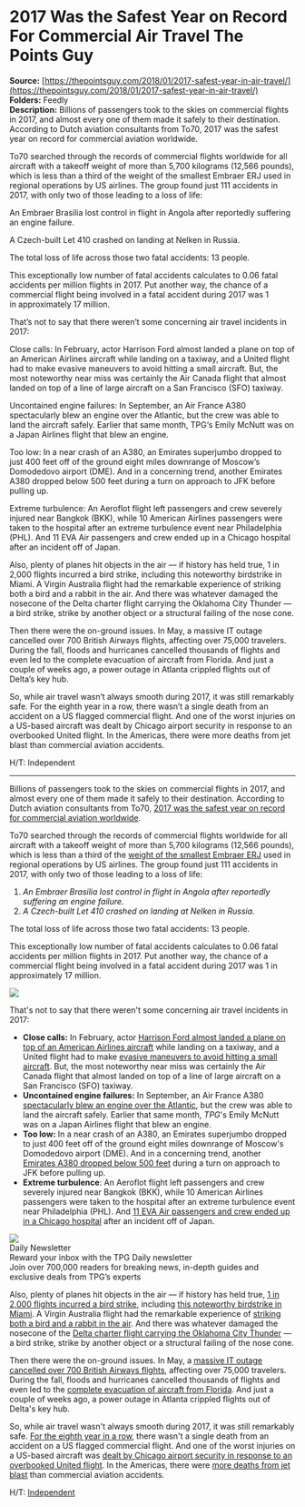 # 2017 Was the Safest Year on Record For Commercial Air Travel The Points Guy

**Source:** [https://thepointsguy.com/2018/01/2017-safest-year-in-air-travel/](https://thepointsguy.com/2018/01/2017-safest-year-in-air-travel/)  
**Folders:** Feedly  
**Description:** Billions of passengers took to the skies on commercial flights in 2017, and almost every one of them made it safely to their destination. According to Dutch aviation consultants from To70, 2017 was the safest year on record for commercial aviation worldwide.

To70 searched through the records of commercial flights worldwide for all aircraft with a takeoff weight of more than 5,700 kilograms (12,566 pounds), which is less than a third of the weight of the smallest Embraer ERJ used in regional operations by US airlines. The group found just 111 accidents in 2017, with only two of those leading to a loss of life:

An Embraer Brasilia lost control in flight in Angola after reportedly suffering an engine failure.

A Czech-built Let 410 crashed on landing at Nelken in Russia.

The total loss of life across those two fatal accidents: 13 people.

This exceptionally low number of fatal accidents calculates to 0.06 fatal accidents per million flights in 2017. Put another way, the chance of a commercial flight being involved in a fatal accident during 2017 was 1 in approximately 17 million.

That’s not to say that there weren’t some concerning air travel incidents in 2017:

Close calls: In February, actor Harrison Ford almost landed a plane on top of an American Airlines aircraft while landing on a taxiway, and a United flight had to make evasive maneuvers to avoid hitting a small aircraft. But, the most noteworthy near miss was certainly the Air Canada flight that almost landed on top of a line of large aircraft on a San Francisco (SFO) taxiway.

Uncontained engine failures: In September, an Air France A380 spectacularly blew an engine over the Atlantic, but the crew was able to land the aircraft safely. Earlier that same month, TPG‘s Emily McNutt was on a Japan Airlines flight that blew an engine.

Too low: In a near crash of an A380, an Emirates superjumbo dropped to just 400 feet off of the ground eight miles downrange of Moscow’s Domodedovo airport (DME). And in a concerning trend, another Emirates A380 dropped below 500 feet during a turn on approach to JFK before pulling up.

Extreme turbulence: An Aeroflot flight left passengers and crew severely injured near Bangkok (BKK), while 10 American Airlines passengers were taken to the hospital after an extreme turbulence event near Philadelphia (PHL). And 11 EVA Air passengers and crew ended up in a Chicago hospital after an incident off of Japan.

Also, plenty of planes hit objects in the air — if history has held true, 1 in 2,000 flights incurred a bird strike, including this noteworthy birdstrike in Miami. A Virgin Australia flight had the remarkable experience of striking both a bird and a rabbit in the air. And there was whatever damaged the nosecone of the Delta charter flight carrying the Oklahoma City Thunder — a bird strike, strike by another object or a structural failing of the nose cone.

Then there were the on-ground issues. In May, a massive IT outage cancelled over 700 British Airways flights, affecting over 75,000 travelers. During the fall, floods and hurricanes cancelled thousands of flights and even led to the complete evacuation of aircraft from Florida. And just a couple of weeks ago, a power outage in Atlanta crippled flights out of Delta’s key hub.

So, while air travel wasn’t always smooth during 2017, it was still remarkably safe. For the eighth year in a row, there wasn’t a single death from an accident on a US flagged commercial flight. And one of the worst injuries on a US-based aircraft was dealt by Chicago airport security in response to an overbooked United flight. In the Americas, there were more deaths from jet blast than commercial aviation accidents.

H/T: Independent


---

<div><p>Billions of passengers took to the skies on commercial flights in 2017, and almost every one of them made it safely to their destination. According to Dutch aviation consultants from To70, <a href="http://to70.com/to70s-civil-aviation-safety-review-2017/">2017 was the safest year on record for commercial aviation worldwide</a>.</p><p>To70 searched through the records of commercial flights worldwide for all aircraft with a takeoff weight of more than 5,700 kilograms (12,566 pounds), which is less than a third of the <a href="https://en.wikipedia.org/wiki/Embraer_ERJ_family">weight of the smallest Embraer ERJ</a> used in regional operations by US airlines. The group found just 111 accidents in 2017, with only two of those leading to a loss of life:</p><ol><li><em>An Embraer Brasilia lost control in flight in Angola after reportedly suffering an engine failure.</em></li><li><em>A Czech-built Let 410 crashed on landing at Nelken in Russia.</em></li></ol><p>The total loss of life across those two fatal accidents: 13 people.</p><p>This exceptionally low number of fatal accidents calculates to 0.06 fatal accidents per million flights in 2017. Put another way, the chance of a commercial flight being involved in a fatal accident during 2017 was 1 in approximately 17 million.</p><div><div><img src="https://runway-media-production.global.ssl.fastly.net/us/originals/2018/01/2017-accident-data_chart.jpg?fit=1024%2C1024px&amp;ssl=1&amp;width=1080"></div></div><p>That's not to say that there weren't some concerning air travel incidents in 2017:</p><ul><li><strong>Close calls:</strong> In February, actor <a href="https://thepointsguy.com/2017/02/harrison-ford-incident-california/">Harrison Ford almost landed a plane on top of an American Airlines aircraft</a> while landing on a taxiway, and a United flight had to make <a href="https://thepointsguy.com/2017/09/united-737-avoids-midair-collision-ohare/">evasive maneuvers to avoid hitting a small aircraft</a>. But, the most noteworthy near miss was certainly the Air Canada flight that almost landed on top of a line of large aircraft on a San Francisco (SFO) taxiway.</li><li><strong>Uncontained engine failures:</strong> In September, an Air France A380 <a href="https://thepointsguy.com/2017/09/air-france-a380-engine-blowout/">spectacularly blew an engine over the Atlantic</a>, but the crew was able to land the aircraft safely. Earlier that same month, <em>TPG</em>'s Emily McNutt was on a Japan Airlines flight that blew an engine.</li><li><strong>Too low:</strong> In a near crash of an A380, an Emirates superjumbo dropped to just 400 feet off of the ground eight miles downrange of Moscow's Domodedovo airport (DME). And in a concerning trend, another <a href="https://thepointsguy.com/2017/12/emirates-jfk-near-crash-a380/">Emirates A380 dropped below 500 feet</a> during a turn on approach to JFK before pulling up.</li><li><strong>Extreme turbulence</strong>: An Aeroflot flight left passengers and crew severely injured near Bangkok (BKK), while 10 American Airlines passengers were taken to the hospital after an extreme turbulence event near Philadelphia (PHL). And <a href="https://thepointsguy.com/2017/11/eva-air-turbulence-11-injured/">11 EVA Air passengers and crew ended up in a Chicago hospital</a> after an incident off of Japan.</li></ul><div><picture><img src="https://thepointsguy.com/images/EmailSignUp/daily-dt.svg"></picture><div><div>Daily Newsletter</div><div>Reward your inbox with the TPG Daily newsletter</div><div>Join over 700,000 readers for breaking news, in-depth guides and exclusive deals from TPG’s experts</div></div></div><p>Also, plenty of planes hit objects in the air — if history has held true, <a href="https://thepointsguy.com/2017/08/robot-birds-end-bird-strikes-airplanes/">1 in 2,000 flights incurred a bird strike</a>, including <a href="https://thepointsguy.com/2017/11/video-bird-strike-aa-miami/">this noteworthy birdstrike in Miami</a>. A Virgin Australia flight had the remarkable experience of <a href="https://thepointsguy.com/2017/10/flight-hit-by-bird-and-rabbit/">striking both a bird and a rabbit in the air</a>. And there was whatever damaged the nosecone of the <a href="https://thepointsguy.com/2017/10/nba-thunder-charter-hit-by-object/">Delta charter flight carrying the Oklahoma City Thunder</a> — a bird strike, strike by another object or a structural failing of the nose cone.</p><p>Then there were the on-ground issues. In May, a <a href="https://thepointsguy.com/2017/06/british-airways-outage-contractor/">massive IT outage cancelled over 700 British Airways flights</a>, affecting over 75,000 travelers. During the fall, floods and hurricanes cancelled thousands of flights and even led to the <a href="https://thepointsguy.com/2017/09/jetblue-florida-evacuation/">complete evacuation of aircraft from Florida</a>. And just a couple of weeks ago, a power outage in Atlanta crippled flights out of Delta's key hub.</p><p>So, while air travel wasn't always smooth during 2017, it was still remarkably safe. <a href="https://thepointsguy.com/2017/01/dying-airplane-crash-zero-2016/">For the eighth year in a row</a>, there wasn't a single death from an accident on a US flagged commercial flight. And one of the worst injuries on a US-based aircraft was <a href="https://thepointsguy.com/2017/04/united-passenger-forcibly-removed/">dealt by Chicago airport security in response to an overbooked United flight</a>. In the Americas, there were <a href="https://thepointsguy.com/2017/07/tourist-dies-st-martin/">more deaths from jet blast</a> than commercial aviation accidents.</p><p>H/T: <a href="http://www.independent.co.uk/travel/news-and-advice/air-safety-2017-best-year-safest-airline-passengers-worldwide-to70-civil-aviation-review-a8130796.html">Independent</a></p></div>